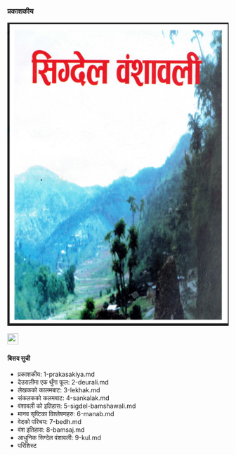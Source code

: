 

### प्रकाशकीय

![img](img/book.png)

<img src = "https://images.vexels.com/media/users/3/140954/isolated/preview/92c8d4fffeec447a9106b65f8bbf0226-pen-paper-round-icon-by-vexels.png" width="25" height="25" /> 

#### बिसय सुची 

- प्रकाशकीय: 1-prakasakiya.md
- देउरालीमा एक थुँगा फूल: 2-deurali.md
- लेखकको कालमबाट: 3-lekhak.md
- संकलकको कलमबाट: 4-sankalak.md
- वंशावली को इतिहास: 5-sigdel-bamshawali.md
- मानव सृष्टिका विश्लेषणहरु: 6-manab.md
- वेदको परिचय: 7-bedh.md
- वंश इतिहास: 8-bamsaj.md
- आधुनिक सिग्देल वंशावली: 9-kul.md
- परिशिस्ट 

